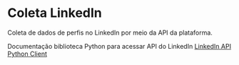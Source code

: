 # Coleta LinkedIn
Coleta de dados de perfis no LinkedIn por meio da API da plataforma.

Documentação biblioteca Python para acessar API do LinkedIn [LinkedIn API Python Client](https://github.com/linkedin-developers/linkedin-api-python-client#pre-requisites)

